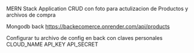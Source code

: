 MERN Stack Application CRUD con foto para actulizacion de Productos y archivos de compra 

Mongodb back
https://backecomerce.onrender.com/api/products

Configurar tu archivo de config en back con claves personales 
CLOUD_NAME
API_KEY
API_SECRET